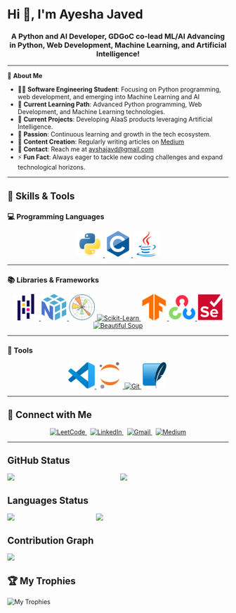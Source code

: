 # Hi 👋, I'm Ayesha Javed
<h3 align="center">A Python and AI Developer, GDGoC co-lead ML/AI Advancing in Python, Web Development, Machine Learning, and Artificial Intelligence!</h3>

---

🚀 **About Me**

- 👩‍💻 **Software Engineering Student**: Focusing on Python programming, web development, and emerging into Machine Learning and AI
- 🌱 **Current Learning Path**: Advanced Python programming, Web Development, and Machine Learning technologies.
- 🔭 **Current Projects**: Developing AIaaS products leveraging Artificial Intelligence.
- 💬 **Passion**: Continuous learning and growth in the tech ecosystem.
- 📝 **Content Creation**: Regularly writing articles on [Medium](https://medium.com/@ayshajavd)
- 📧 **Contact**: Reach me at ayshajavd@gmail.com
- ⚡ **Fun Fact**: Always eager to tackle new coding challenges and expand technological horizons.

---

## 🔧 Skills & Tools

### **💻 Programming Languages**
<div align="center">
  <a href="https://www.python.org/" target="_blank" rel="noreferrer">
    <img src="https://raw.githubusercontent.com/devicons/devicon/master/icons/python/python-original.svg" title="Python" alt="Python" width="60" height="60"/>
  </a>
  <a href="https://www.cprogramming.com/" target="_blank" rel="noreferrer">
    <img src="https://raw.githubusercontent.com/devicons/devicon/master/icons/c/c-original.svg" title="C" alt="C" width="60" height="60"/>
  </a>
  <a href="https://www.java.com/" target="_blank" rel="noreferrer">
    <img src="https://raw.githubusercontent.com/devicons/devicon/master/icons/java/java-original.svg" title="Java" alt="Java" width="60" height="60"/>
  </a>
</div>

---

### **📚 Libraries & Frameworks**
<div align="center">
  <a href="https://pandas.pydata.org/" target="_blank" rel="noreferrer">
    <img src="https://raw.githubusercontent.com/devicons/devicon/2ae2a900d2f041da66e950e4d48052658d850630/icons/pandas/pandas-original.svg" title="Pandas" alt="Pandas" width="60" height="60"/>
  </a>
  <a href="https://numpy.org/" target="_blank" rel="noreferrer">
    <img src="https://raw.githubusercontent.com/devicons/devicon/master/icons/numpy/numpy-original.svg" title="NumPy" alt="NumPy" width="60" height="60"/>
  </a>
  <a href="https://matplotlib.org/" target="_blank" rel="noreferrer">
    <img src="https://raw.githubusercontent.com/devicons/devicon/master/icons/matplotlib/matplotlib-original.svg" title="Matplotlib" alt="Matplotlib" width="60" height="60"/>
  </a>
  <a href="https://scikit-learn.org/" target="_blank" rel="noreferrer">
    <img src="https://raw.githubusercontent.com/devicons/devicon/master/icons/scikit-learn/scikit-learn-original.svg" title="Scikit-Learn" alt="Scikit-Learn" width="60" height="60"/>
  </a>
  <a href="https://www.tensorflow.org/" target="_blank" rel="noreferrer">
    <img src="https://raw.githubusercontent.com/devicons/devicon/master/icons/tensorflow/tensorflow-original.svg" title="TensorFlow" alt="TensorFlow" width="60" height="60"/>
  </a>
  <a href="https://opencv.org/" target="_blank" rel="noreferrer">
    <img src="https://raw.githubusercontent.com/devicons/devicon/master/icons/opencv/opencv-original.svg" title="OpenCV" alt="OpenCV" width="60" height="60"/>
  </a>
  <a href="https://www.selenium.dev/" target="_blank" rel="noreferrer">
    <img src="https://raw.githubusercontent.com/devicons/devicon/master/icons/selenium/selenium-original.svg" title="Selenium" alt="Selenium" width="60" height="60"/>
  </a>
  <a href="https://beautiful-soup-4.readthedocs.io/en/latest/" target="_blank" rel="noreferrer">
    <img src="https://img.icons8.com/external-tal-revivo-color-tal-revivo/96/external-beautiful-soup-is-a-python-library-for-pulling-data-out-of-html-and-xml-files-logo-color-tal-revivo.png" title="Beautiful Soup" alt="Beautiful Soup" width="60" height="60"/>
  </a>
</div>

---

### **🔧 Tools**
<div align="center">
  <a href="https://code.visualstudio.com/" target="_blank" rel="noreferrer">
    <img src="https://raw.githubusercontent.com/devicons/devicon/master/icons/vscode/vscode-original.svg" title="VS Code" alt="VS Code" width="60" height="60"/>
  </a>
  <a href="https://jupyter.org/" target="_blank" rel="noreferrer">
    <img src="https://raw.githubusercontent.com/devicons/devicon/master/icons/jupyter/jupyter-original.svg" title="Jupyter Notebook" alt="Jupyter Notebook" width="60" height="60"/>
  </a>
  <a href="https://git-scm.com/" target="_blank" rel="noreferrer">
    <img src="https://www.vectorlogo.zone/logos/git-scm/git-scm-icon.svg" title="Git" alt="Git" width="60" height="60"/>
  </a>
  <a href="https://www.sqlite.org/" target="_blank" rel="noreferrer">
    <img src="https://raw.githubusercontent.com/devicons/devicon/master/icons/sqlite/sqlite-original.svg" title="SQLite 3" alt="SQLite 3" width="60" height="60"/>
  </a>
</div>

---

## 💑 Connect with Me
<p align="center">
  <a href="https://www.leetcode.com/ayeshajaved" target="_blank">
    <img src="https://raw.githubusercontent.com/rahuldkjain/github-profile-readme-generator/master/src/images/icons/Social/leet-code.svg" alt="LeetCode" style="height: 3rem; width: 3rem;">
  </a> &nbsp;
  <a href="https://linkedin.com/in/ayeshajavedgen" target="_blank">
    <img src="https://raw.githubusercontent.com/rahuldkjain/github-profile-readme-generator/master/src/images/icons/Social/linked-in-alt.svg" alt="LinkedIn" style="height: 3rem; width: 3rem;">
  </a> &nbsp;
  <a href="mailto:ayshajavd@gmail.com">
    <img src="https://img.icons8.com/?size=100&id=37246&format=png&color=000000" alt="Gmail" style="height: 3rem; width: 3rem;">
  </a> &nbsp;
  <a href="https://medium.com/@ayshajavd" target="_blank">
    <img src="https://raw.githubusercontent.com/rahuldkjain/github-profile-readme-generator/master/src/images/icons/Social/medium.svg" alt="Medium" style="height: 3rem; width: 3rem;">
  </a>
</p>

---

## GitHub Status

<img src="https://github-readme-stats.vercel.app/api?username=ayshajaved&show_icons=true&locale=en&theme=tokyonight&count_private=true" width="51%" align="left">
<img src="https://github-readme-streak-stats.herokuapp.com/?user=ayshajaved&theme=tokyonight&count_private=true" width="45%">


## Languages Status

<img src="https://github-readme-stats.vercel.app/api/top-langs?username=ayshajaved&show_icons=true&locale=en&layout=compact&theme=tokyonight" width="40%" align="left">
<img src="https://github-profile-summary-cards.vercel.app/api/cards/repos-per-language?username=ayshajaved&theme=tokyonight" width="40%">

## Contribution Graph

<img src="https://github-readme-activity-graph.vercel.app/graph?username=ayshajaved&theme=react-dark" width="100%">

## 🏆 My Trophies

![My Trophies](https://github-profile-trophy.vercel.app/?username=ayshajaved)
